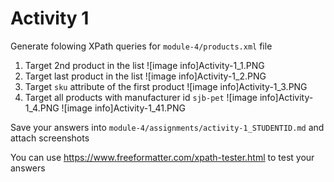 # Activity 1

Generate folowing XPath queries for `module-4/products.xml` file

1. Target 2nd product in the list
![image info]Activity-1_1.PNG
2. Target last product in the list
![image info]Activity-1_2.PNG
3. Target `sku` attribute of the first product
![image info]Activity-1_3.PNG
4. Target all products with manufacturer id `sjb-pet`
![image info]Activity-1_4.PNG
![image info]Activity-1_41.PNG

Save your answers into `module-4/assignments/activity-1_STUDENTID.md` and attach screenshots

You can use <https://www.freeformatter.com/xpath-tester.html> to test your answers
